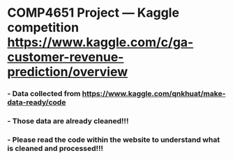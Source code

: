 # COMP4651 Project — Kaggle competition https://www.kaggle.com/c/ga-customer-revenue-prediction/overview
### - Data collected from https://www.kaggle.com/qnkhuat/make-data-ready/code
### - Those data are already cleaned!!!
### - Please read the code within the website to understand what is cleaned and processed!!!


